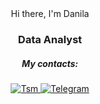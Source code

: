 <div id= "header" align = "center"
    <h1>Hi there, I'm Danila</h1>
    <h3>Data Analyst</h3>
    <h5>My contacts:</h5>
</div>
<div id = 'socials' align = 'center'>
    <a href = "danila-nechaev-2001@mail.ru">
      <img src = "https://img.shields.io/badge/Email-blue?style=for-the-badge&logo=e.mail&logoColor=white" alt = "Tsm" />
    </a>
     <a href = "https://t.me/Dan_Hhh">
      <img src = "https://img.shields.io/badge/Telegram-blue?style=for-the-badge&logo=telegram&logoColor=white" alt = "Telegram" />
    </a>
</div>
